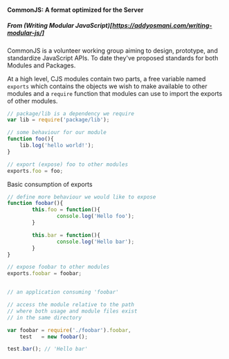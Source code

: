 #### CommonJS: A format optimized for the Server ####

##### From (Writing Modular JavaScript)[https://addyosmani.com/writing-modular-js/]

CommonJS is a volunteer working group aiming to design, prototype, and standardize JavaScript APIs. To date they've proposed standards for both Modules and Packages.

At a high level, CJS modules contain two parts, a free variable named `exports` which contains the objects we wish to make available to other modules and a `require` function that modules can use to import the exports of other modules.

```js
// package/lib is a dependency we require
var lib = require('package/lib');

// some behaviour for our module
function foo(){
    lib.log('hello world!');
}

// export (expose) foo to other modules
exports.foo = foo;
```

Basic consumption of exports
```js
// define more behaviour we would like to expose
function foobar(){
        this.foo = function(){
                console.log('Hello foo');
        }

        this.bar = function(){
                console.log('Hello bar');
        }
}

// expose foobar to other modules
exports.foobar = foobar;


// an application consuming 'foobar'

// access the module relative to the path
// where both usage and module files exist
// in the same directory

var foobar = require('./foobar').foobar,
    test   = new foobar();

test.bar(); // 'Hello bar'
```